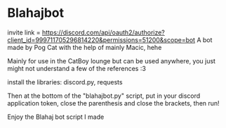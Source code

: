 # Blahajbot
invite link = https://discord.com/api/oauth2/authorize?client_id=999711705296814220&permissions=51200&scope=bot
A bot made by Pog Cat with the help of mainly Macic, hehe

Mainly for use in the CatBoy lounge but can be used anywhere, you just might not understand a few of the references :3

install the libraries: discord.py, requests

Then at the bottom of the "blahajbot.py" script, put in your discord application token, close the parenthesis and close the brackets, then run!


Enjoy the Blahaj bot script I made

